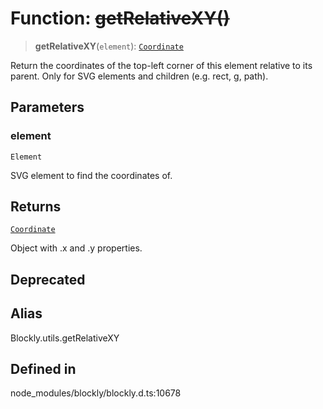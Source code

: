 # Function: ~~getRelativeXY()~~

> **getRelativeXY**(`element`): [`Coordinate`](../classes/Coordinate.md)

Return the coordinates of the top-left corner of this element relative to
its parent. Only for SVG elements and children (e.g. rect, g, path).

## Parameters

### element

`Element`

SVG element to find the coordinates of.

## Returns

[`Coordinate`](../classes/Coordinate.md)

Object with .x and .y properties.

## Deprecated

## Alias

Blockly.utils.getRelativeXY

## Defined in

node_modules/blockly/blockly.d.ts:10678
